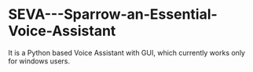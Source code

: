 # SEVA---Sparrow-an-Essential-Voice-Assistant
It is a Python based Voice Assistant with GUI, which currently works only for windows users.
